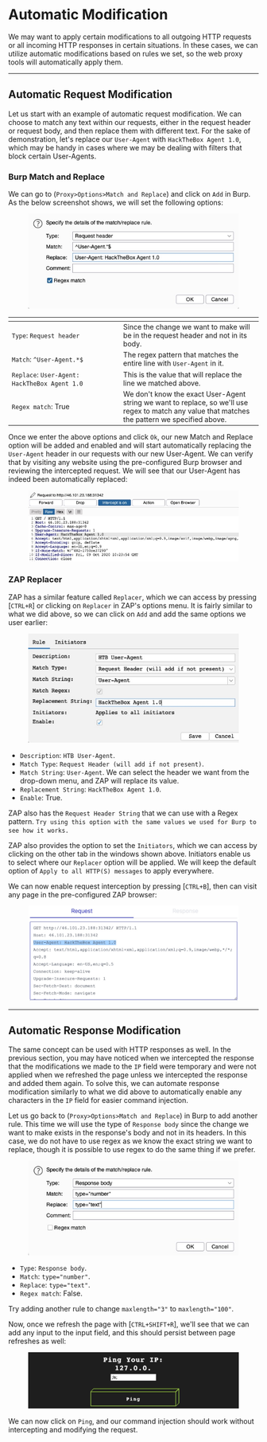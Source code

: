 # Automatic Modification

We may want to apply certain modifications to all outgoing HTTP requests or all incoming HTTP responses in certain situations. In these cases, we can utilize automatic modifications based on rules we set, so the web proxy tools will automatically apply them.

***

## Automatic Request Modification

Let us start with an example of automatic request modification. We can choose to match any text within our requests, either in the request header or request body, and then replace them with different text. For the sake of demonstration, let's replace our `User-Agent` with `HackTheBox Agent 1.0`, which may be handy in cases where we may be dealing with filters that block certain User-Agents.

### **Burp Match and Replace**

We can go to (`Proxy>Options>Match and Replace`) and click on `Add` in Burp. As the below screenshot shows, we will set the following options:

<figure><img src="../../../../.gitbook/assets/image (2) (1) (1) (1) (1) (1) (1).png" alt=""><figcaption></figcaption></figure>

<table data-header-hidden><thead><tr><th width="210.3636474609375"></th><th></th></tr></thead><tbody><tr><td><code>Type</code>: <code>Request header</code></td><td>Since the change we want to make will be in the request header and not in its body.</td></tr><tr><td><code>Match</code>: <code>^User-Agent.*$</code></td><td>The regex pattern that matches the entire line with <code>User-Agent</code> in it.</td></tr><tr><td><code>Replace</code>: <code>User-Agent: HackTheBox Agent 1.0</code></td><td>This is the value that will replace the line we matched above.</td></tr><tr><td><code>Regex match</code>: True</td><td>We don't know the exact User-Agent string we want to replace, so we'll use regex to match any value that matches the pattern we specified above.</td></tr></tbody></table>

Once we enter the above options and click `Ok`, our new Match and Replace option will be added and enabled and will start automatically replacing the `User-Agent` header in our requests with our new User-Agent. We can verify that by visiting any website using the pre-configured Burp browser and reviewing the intercepted request. We will see that our User-Agent has indeed been automatically replaced:

<figure><img src="../../../../.gitbook/assets/image (1) (1) (1) (1) (1) (1) (1) (1) (1).png" alt=""><figcaption></figcaption></figure>

### **ZAP Replacer**

ZAP has a similar feature called `Replacer`, which we can access by pressing \[`CTRL+R`] or clicking on `Replacer` in ZAP's options menu. It is fairly similar to what we did above, so we can click on `Add` and add the same options we user earlier:

<figure><img src="../../../../.gitbook/assets/image (2) (1) (1) (1) (1) (1) (1) (1).png" alt=""><figcaption></figcaption></figure>

* `Description`: `HTB User-Agent`.
* `Match Type`: `Request Header (will add if not present)`.
* `Match String`: `User-Agent`. We can select the header we want from the drop-down menu, and ZAP will replace its value.
* `Replacement String`: `HackTheBox Agent 1.0`.
* `Enable`: True.

ZAP also has the `Request Header String` that we can use with a Regex pattern. `Try using this option with the same values we used for Burp to see how it works.`

ZAP also provides the option to set the `Initiators`, which we can access by clicking on the other tab in the windows shown above. Initiators enable us to select where our `Replacer` option will be applied. We will keep the default option of `Apply to all HTTP(S) messages` to apply everywhere.

We can now enable request interception by pressing \[`CTRL+B`], then can visit any page in the pre-configured ZAP browser:

<figure><img src="../../../../.gitbook/assets/image (3) (1) (1) (1) (1).png" alt=""><figcaption></figcaption></figure>

***

## Automatic Response Modification

The same concept can be used with HTTP responses as well. In the previous section, you may have noticed when we intercepted the response that the modifications we made to the `IP` field were temporary and were not applied when we refreshed the page unless we intercepted the response and added them again. To solve this, we can automate response modification similarly to what we did above to automatically enable any characters in the `IP` field for easier command injection.

Let us go back to (`Proxy>Options>Match and Replace`) in Burp to add another rule. This time we will use the type of `Response body` since the change we want to make exists in the response's body and not in its headers. In this case, we do not have to use regex as we know the exact string we want to replace, though it is possible to use regex to do the same thing if we prefer.

<figure><img src="../../../../.gitbook/assets/image (4) (1) (1) (1).png" alt=""><figcaption></figcaption></figure>

* `Type`: `Response body`.
* `Match`: `type="number"`.
* `Replace`: `type="text"`.
* `Regex match`: False.

Try adding another rule to change `maxlength="3"` to `maxlength="100"`.

Now, once we refresh the page with \[`CTRL+SHIFT+R`], we'll see that we can add any input to the input field, and this should persist between page refreshes as well:

<figure><img src="../../../../.gitbook/assets/image (5) (1) (1) (1).png" alt=""><figcaption></figcaption></figure>

We can now click on `Ping`, and our command injection should work without intercepting and modifying the request.
